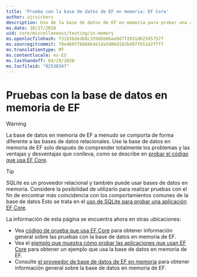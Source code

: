```yaml
---
title: 'Prueba con la base de datos de EF en memoria: EF Core'
author: ajcvickers
description: Uso de la base de datos de EF en memoria para probar una aplicación EF Core
ms.date: 10/27/2016
uid: core/miscellaneous/testing/in-memory
ms.openlocfilehash: f31b3bdedb8c339dbb6baa9d7f2031d023d5757f
ms.sourcegitcommit: 79e460f76b6664e1da5886d102bd97f651d2ffff
ms.translationtype: MT
ms.contentlocale: es-ES
ms.lasthandoff: 04/29/2020
ms.locfileid: "82538347"
---
```

# <a name="testing-with-the-ef-in-memory-database"></a>Pruebas con la base de datos en memoria de EF

> [!WARNING]
> La base de datos en memoria de EF a menudo se comporta de forma diferente a las bases de datos relacionales.
> Use la base de datos en memoria de EF solo después de comprender totalmente los problemas y las ventajas y desventajas que conlleva, como se describe en [probar el código que usa EF Core](xref:core/miscellaneous/testing/index).  

> [!TIP]
> SQLite es un proveedor relacional y también puede usar bases de datos en memoria.
> Considere la posibilidad de utilizarlo para realizar pruebas con el fin de encontrar más coincidencia con los comportamientos comunes de la base de datos
> Esto se trata en el [uso de SQLite para probar una aplicación EF Core](xref:core/miscellaneous/testing/sqlite).   

La información de esta página se encuentra ahora en otras ubicaciones:
* Vea [código de prueba que usa EF Core](xref:core/miscellaneous/testing/index) para obtener información general sobre las pruebas con la base de datos en memoria de EF.
* Vea el [ejemplo que muestra cómo probar las aplicaciones que usan EF Core](xref:core/miscellaneous/testing/testing-sample) para obtener un ejemplo que usa la base de datos en memoria de EF.
* Consulte [el proveedor de base de datos de EF en memoria](xref:core/providers/in-memory/index) para obtener información general sobre la base de datos en memoria de EF.
